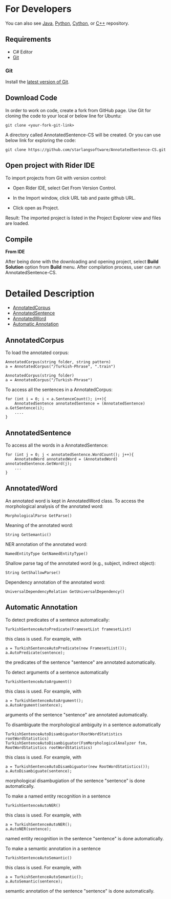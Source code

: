 For Developers
============

You can also see [Java](https://github.com/starlangsoftware/AnnotatedSentence), [Python](https://github.com/starlangsoftware/AnnotatedSentence-Py), [Cython](https://github.com/starlangsoftware/AnnotatedSentence-Cy), or [C++](https://github.com/starlangsoftware/AnnotatedSentence-CPP) repository.

## Requirements

* C# Editor
* [Git](#git)

### Git

Install the [latest version of Git](https://git-scm.com/book/en/v2/Getting-Started-Installing-Git).

## Download Code

In order to work on code, create a fork from GitHub page. 
Use Git for cloning the code to your local or below line for Ubuntu:

	git clone <your-fork-git-link>

A directory called AnnotatedSentence-CS will be created. Or you can use below link for exploring the code:

	git clone https://github.com/starlangsoftware/AnnotatedSentence-CS.git

## Open project with Rider IDE

To import projects from Git with version control:

* Open Rider IDE, select Get From Version Control.

* In the Import window, click URL tab and paste github URL.

* Click open as Project.

Result: The imported project is listed in the Project Explorer view and files are loaded.


## Compile

**From IDE**

After being done with the downloading and opening project, select **Build Solution** option from **Build** menu. After compilation process, user can run AnnotatedSentence-CS.

Detailed Description
============

+ [AnnotatedCorpus](#annotatedcorpus)
+ [AnnotatedSentence](#annotatedsentence)
+ [AnnotatedWord](#annotatedword)
+ [Automatic Annotation](#automatic-annotation)


## AnnotatedCorpus

To load the annotated corpus:

	AnnotatedCorpus(string folder, string pattern)
	a = AnnotatedCorpus("/Turkish-Phrase", ".train")

	AnnotatedCorpus(string folder)
	a = AnnotatedCorpus("/Turkish-Phrase")

To access all the sentences in a AnnotatedCorpus:

	for (int i = 0; i < a.SentenceCount(); i++){
		AnnotatedSentence annotatedSentence = (AnnotatedSentence) a.GetSentence(i);
		....
	}

## AnnotatedSentence

To access all the words in a AnnotatedSentence:

	for (int j = 0; j < annotatedSentence.WordCount(); j++){
		AnnotatedWord annotatedWord = (AnnotatedWord) annotatedSentence.GetWord(j);
		...
	}

## AnnotatedWord

An annotated word is kept in AnnotatedWord class. To access the morphological analysis of 
the annotated word:

	MorphologicalParse GetParse()

Meaning of the annotated word:

	String GetSemantic()

NER annotation of the annotated word:

	NamedEntityType GetNamedEntityType()

Shallow parse tag of the annotated word (e.g., subject, indirect object):

	String GetShallowParse()

Dependency annotation of the annotated word:

	UniversalDependencyRelation GetUniversalDependency()
	
## Automatic Annotation

To detect predicates of a sentence automatically:

	TurkishSentenceAutoPredicate(FramesetList framesetList)

this class is used. For example, with

	a = TurkishSentenceAutoPredicate(new FramesetList());
	a.AutoPredicate(sentence);

the predicates of the sentence "sentence" are annotated automatically.

To detect arguments of a sentence automatically

	TurkishSentenceAutoArgument()

this class is used. For example, with

	a = TurkishSentenceAutoArgument();
	a.AutoArgument(sentence);

arguments of the sentence "sentence" are annotated automatically.

To disambiguate the morphological ambiguity in a sentence automatically

	TurkishSentenceAutoDisambiguator(RootWordStatistics rootWordStatistics)
	TurkishSentenceAutoDisambiguator(FsmMorphologicalAnalyzer fsm, RootWordStatistics rootWordStatistics)
								  
this class is used. For example, with 

	a = TurkishSentenceAutoDisambiguator(new RootWordStatistics());
	a.AutoDisambiguate(sentence);

morphological disambugiation of the sentence "sentence" is done automatically.

To make a named entity recognition in a sentence

	TurkishSentenceAutoNER()

this class is used. For example, with

	a = TurkishSentenceAutoNER();
	a.AutoNER(sentence);

named entity recognition in the sentence "sentence" is done automatically.

To make a semantic annotation in a sentence

	TurkishSentenceAutoSemantic()

this class is used. For example, with

	a = TurkishSentenceAutoSemantic();
	a.AutoSemantic(sentence);

semantic annotation of the sentence "sentence" is done automatically.

